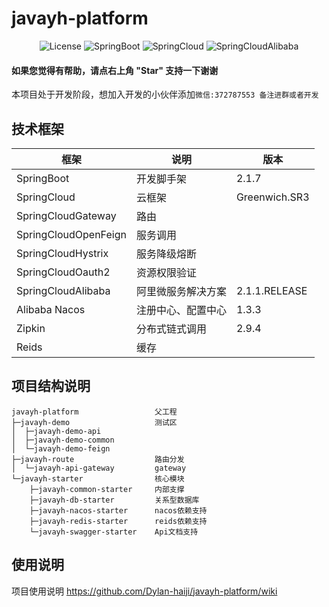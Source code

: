 #  javayh-platform

<p align="center">
  <img src='https://img.shields.io/badge/license-Apache%202-borightgreen' alt='License'/>
  <img src="https://img.shields.io/badge/Spring%20Boot-2.1.7.RELEASE-borightgreen" alt="SpringBoot"/>
  <img src="https://img.shields.io/badge/Spring%20Cloud-Greenwich.SR3-borightgreen" alt="SpringCloud"/>
  <img src="https://img.shields.io/badge/Spring%20Cloud%20Alibaba-2.1.1.RELEASE-borightgreen" alt="SpringCloudAlibaba"/>
</p>

#### 如果您觉得有帮助，请点右上角 "Star" 支持一下谢谢
本项目处于开发阶段，想加入开发的小伙伴添加`微信:372787553 备注进群或者开发`
## 技术框架

| 框架                   | 说明        | 版本               |
|----------------------|-----------|------------------|
| SpringBoot           | 开发脚手架     | 2\.1\.7          |
| SpringCloud          | 云框架       | Greenwich\.SR3   |
| SpringCloudGateway   | 路由        |                  |
| SpringCloudOpenFeign | 服务调用      |                  |
| SpringCloudHystrix   | 服务降级熔断    |                  |
| SpringCloudOauth2    | 资源权限验证    |                  |
| SpringCloudAlibaba   | 阿里微服务解决方案 | 2\.1\.1\.RELEASE |
| Alibaba  Nacos       | 注册中心、配置中心 | 1\.3\.3          |
| Zipkin               | 分布式链式调用   | 2\.9\.4          |
| Reids                | 缓存        |                  |

## 项目结构说明

```
javayh-platform                 父工程
├─javayh-demo                   测试区
│  ├─javayh-demo-api
│  ├─javayh-demo-common
│  └─javayh-demo-feign
├─javayh-route                  路由分发
│  └─javayh-api-gateway         gateway
└─javayh-starter                核心模块
    ├─javayh-common-starter     内部支撑
    ├─javayh-db-starter         关系型数据库
    ├─javayh-nacos-starter      nacos依赖支持
    ├─javayh-redis-starter      reids依赖支持
    └─javayh-swagger-starter    Api文档支持
```
## 使用说明
项目使用说明 <a>https://github.com/Dylan-haiji/javayh-platform/wiki</a>
